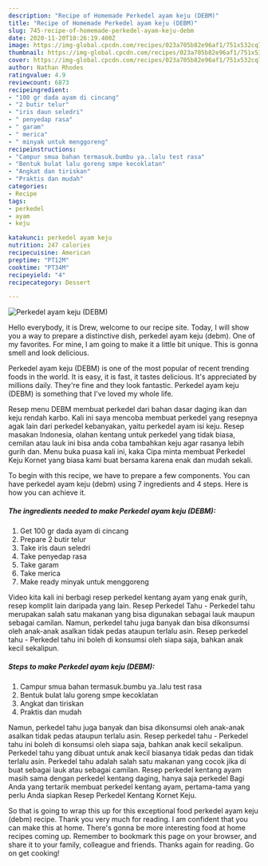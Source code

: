 ```yaml
---
description: "Recipe of Homemade Perkedel ayam keju (DEBM)"
title: "Recipe of Homemade Perkedel ayam keju (DEBM)"
slug: 745-recipe-of-homemade-perkedel-ayam-keju-debm
date: 2020-11-20T10:26:19.400Z
image: https://img-global.cpcdn.com/recipes/023a705b82e96af1/751x532cq70/perkedel-ayam-keju-debm-foto-resep-utama.jpg
thumbnail: https://img-global.cpcdn.com/recipes/023a705b82e96af1/751x532cq70/perkedel-ayam-keju-debm-foto-resep-utama.jpg
cover: https://img-global.cpcdn.com/recipes/023a705b82e96af1/751x532cq70/perkedel-ayam-keju-debm-foto-resep-utama.jpg
author: Nathan Rhodes
ratingvalue: 4.9
reviewcount: 6873
recipeingredient:
- "100 gr dada ayam di cincang"
- "2 butir telur"
- "iris daun seledri"
- " penyedap rasa"
- " garam"
- " merica"
- " minyak untuk menggoreng"
recipeinstructions:
- "Campur smua bahan termasuk.bumbu ya..lalu test rasa"
- "Bentuk bulat lalu goreng smpe kecoklatan"
- "Angkat dan tiriskan"
- "Praktis dan mudah"
categories:
- Recipe
tags:
- perkedel
- ayam
- keju

katakunci: perkedel ayam keju 
nutrition: 247 calories
recipecuisine: American
preptime: "PT12M"
cooktime: "PT34M"
recipeyield: "4"
recipecategory: Dessert

---
```



![Perkedel ayam keju (DEBM)](https://img-global.cpcdn.com/recipes/023a705b82e96af1/751x532cq70/perkedel-ayam-keju-debm-foto-resep-utama.jpg)

Hello everybody, it is Drew, welcome to our recipe site. Today, I will show you a way to prepare a distinctive dish, perkedel ayam keju (debm). One of my favorites. For mine, I am going to make it a little bit unique. This is gonna smell and look delicious.

Perkedel ayam keju (DEBM) is one of the most popular of recent trending foods in the world. It is easy, it is fast, it tastes delicious. It's appreciated by millions daily. They're fine and they look fantastic. Perkedel ayam keju (DEBM) is something that I've loved my whole life.

Resep menu DEBM membuat perkedel dari bahan dasar daging ikan dan keju rendah karbo. Kali ini saya mencoba membuat perkedel yang resepnya agak lain dari perkedel kebanyakan, yaitu perkedel ayam isi keju. Resep masakan Indonesia, olahan kentang untuk perkedel yang tidak biasa, cemilan atau lauk ini bisa anda coba tambahkan keju agar rasanya lebih gurih dan. Menu buka puasa kali ini, kaka Cipa minta membuat Perkedel Keju Kornet yang biasa kami buat bersama karena enak dan mudah sekali.


To begin with this recipe, we have to prepare a few components. You can have perkedel ayam keju (debm) using 7 ingredients and 4 steps. Here is how you can achieve it.

<!--inarticleads1-->

##### The ingredients needed to make Perkedel ayam keju (DEBM):

1. Get 100 gr dada ayam di cincang
1. Prepare 2 butir telur
1. Take iris daun seledri
1. Take  penyedap rasa
1. Take  garam
1. Take  merica
1. Make ready  minyak untuk menggoreng


Video kita kali ini berbagi resep perkedel kentang ayam yang enak gurih, resep komplit lain daripada yang lain. Resep Perkedel Tahu - Perkedel tahu merupakan salah satu makanan yang bisa digunakan sebagai lauk maupun sebagai camilan. Namun, perkedel tahu juga banyak dan bisa dikonsumsi oleh anak-anak asalkan tidak pedas ataupun terlalu asin. Resep perkedel tahu - Perkedel tahu ini boleh di konsumsi oleh siapa saja, bahkan anak kecil sekalipun. 

<!--inarticleads2-->

##### Steps to make Perkedel ayam keju (DEBM):

1. Campur smua bahan termasuk.bumbu ya..lalu test rasa
1. Bentuk bulat lalu goreng smpe kecoklatan
1. Angkat dan tiriskan
1. Praktis dan mudah


Namun, perkedel tahu juga banyak dan bisa dikonsumsi oleh anak-anak asalkan tidak pedas ataupun terlalu asin. Resep perkedel tahu - Perkedel tahu ini boleh di konsumsi oleh siapa saja, bahkan anak kecil sekalipun. Perkedel tahu yang dibuat untuk anak kecil biasanya tidak pedas dan tidak terlalu asin. Perkedel tahu adalah salah satu makanan yang cocok jika di buat sebagai lauk atau sebagai camilan. Resep perkedel kentang ayam masih sama dengan perkedel kentang daging, hanya saja perkedel Bagi Anda yang tertarik membuat perkedel kentang ayam, pertama-tama yang perlu Anda siapkan Resep Perkedel Kentang Kornet Keju. 

So that is going to wrap this up for this exceptional food perkedel ayam keju (debm) recipe. Thank you very much for reading. I am confident that you can make this at home. There's gonna be more interesting food at home recipes coming up. Remember to bookmark this page on your browser, and share it to your family, colleague and friends. Thanks again for reading. Go on get cooking!

